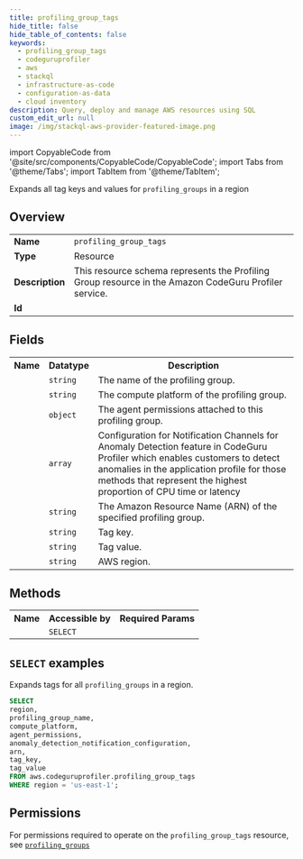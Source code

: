 ```yaml
---
title: profiling_group_tags
hide_title: false
hide_table_of_contents: false
keywords:
  - profiling_group_tags
  - codeguruprofiler
  - aws
  - stackql
  - infrastructure-as-code
  - configuration-as-data
  - cloud inventory
description: Query, deploy and manage AWS resources using SQL
custom_edit_url: null
image: /img/stackql-aws-provider-featured-image.png
---
```


import CopyableCode from '@site/src/components/CopyableCode/CopyableCode';
import Tabs from '@theme/Tabs';
import TabItem from '@theme/TabItem';

Expands all tag keys and values for <code>profiling_groups</code> in a region

## Overview
<table>
<tbody>
<tr><td><b>Name</b></td><td><code>profiling_group_tags</code></td></tr>
<tr><td><b>Type</b></td><td>Resource</td></tr>
<tr><td><b>Description</b></td><td>This resource schema represents the Profiling Group resource in the Amazon CodeGuru Profiler service.</td></tr>
<tr><td><b>Id</b></td><td><CopyableCode code="aws.codeguruprofiler.profiling_group_tags" /></td></tr>
</tbody>
</table>

## Fields
<table>
<tbody>
<tr><th>Name</th><th>Datatype</th><th>Description</th></tr><tr><td><CopyableCode code="profiling_group_name" /></td><td><code>string</code></td><td>The name of the profiling group.</td></tr>
<tr><td><CopyableCode code="compute_platform" /></td><td><code>string</code></td><td>The compute platform of the profiling group.</td></tr>
<tr><td><CopyableCode code="agent_permissions" /></td><td><code>object</code></td><td>The agent permissions attached to this profiling group.</td></tr>
<tr><td><CopyableCode code="anomaly_detection_notification_configuration" /></td><td><code>array</code></td><td>Configuration for Notification Channels for Anomaly Detection feature in CodeGuru Profiler which enables customers to detect anomalies in the application profile for those methods that represent the highest proportion of CPU time or latency</td></tr>
<tr><td><CopyableCode code="arn" /></td><td><code>string</code></td><td>The Amazon Resource Name (ARN) of the specified profiling group.</td></tr>
<tr><td><CopyableCode code="tag_key" /></td><td><code>string</code></td><td>Tag key.</td></tr>
<tr><td><CopyableCode code="tag_value" /></td><td><code>string</code></td><td>Tag value.</td></tr>
<tr><td><CopyableCode code="region" /></td><td><code>string</code></td><td>AWS region.</td></tr>
</tbody>
</table>

## Methods

<table>
<tbody>
  <tr>
    <th>Name</th>
    <th>Accessible by</th>
    <th>Required Params</th>
  </tr>
  <tr>
    <td><CopyableCode code="list_resources" /></td>
    <td><code>SELECT</code></td>
    <td><CopyableCode code="region" /></td>
  </tr>
</tbody>
</table>

## `SELECT` examples
Expands tags for all <code>profiling_groups</code> in a region.
```sql
SELECT
region,
profiling_group_name,
compute_platform,
agent_permissions,
anomaly_detection_notification_configuration,
arn,
tag_key,
tag_value
FROM aws.codeguruprofiler.profiling_group_tags
WHERE region = 'us-east-1';
```


## Permissions

For permissions required to operate on the <code>profiling_group_tags</code> resource, see <a href="/services/codeguruprofiler/profiling_groups/#permissions"><code>profiling_groups</code></a>

